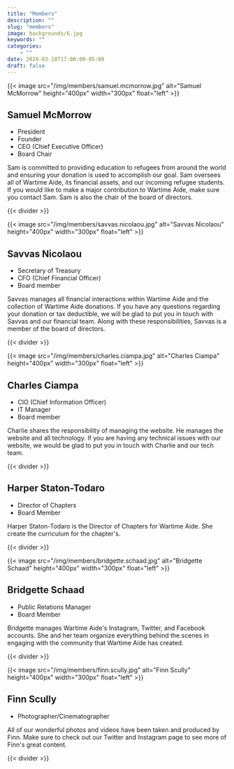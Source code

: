 ```yaml
---
title: "Members"
description: ""
slug: "members"
image: backgrounds/6.jpg
keywords: ""
categories: 
    - ""
date: 2020-03-18T17:00:00-05:00
draft: false
---
```


{{< image src="/img/members/samuel.mcmorrow.jpg" alt="Samuel McMorrow" height="400px" width="300px" float="left" >}}
## Samuel McMorrow
- President
- Founder
- CEO (Chief Executive Officer)
- Board Chair

Sam is committed to providing education to refugees from around the world and ensuring your donation is used to accomplish our goal. Sam oversees all of Wartime Aide, its financial assets, and our incoming refugee students. If you would like to make a major contribution to Wartime Aide, make sure you contact Sam. Sam is also the chair of the board of directors.

{{< divider >}}

{{< image src="/img/members/savvas.nicolaou.jpg" alt="Savvas Nicolaou" height="400px" width="300px" float="left" >}}
## Savvas Nicolaou
- Secretary of Treasury
- CFO (Chief Financial Officer)
- Board member

Savvas manages all financial interactions within Wartime Aide and the collection of Wartime Aide donations. If you have any questions regarding your donation or tax deductible, we will be glad to put you in touch with Savvas and our financial team. Along with these responsibilities, Savvas is a member of the board of directors. 

{{< divider >}}

{{< image src="/img/members/charles.ciampa.jpg" alt="Charles Ciampa" height="400px" width="300px" float="left" >}}
## Charles Ciampa
- CIO (Chief Information Officer)
- IT Manager
- Board member

Charlie shares the responsibility of managing the website. He manages the website and all technology. If you are having any technical issues with our website, we would be glad to put you in touch with Charlie and our tech team.

{{< divider >}}

## Harper Staton-Todaro
- Director of Chapters
- Board Member

Harper Staton-Todaro is the Director of Chapters for Wartime Aide. She create the curriculum for the chapter's.

{{< divider >}}

{{< image src="/img/members/bridgette.schaad.jpg" alt="Bridgette Schaad" height="400px" width="300px" float="left" >}}
## Bridgette Schaad
- Public Relations Manager
- Board Member

Bridgette manages Wartime Aide's Instagram, Twitter, and Facebook accounts. She and her team organize everything behind the scenes in engaging with the community that Wartime Aide has created.

{{< divider >}}

{{< image src="/img/members/finn.scully.jpg" alt="Finn Scully" height="400px" width="300px" float="left" >}}
## Finn Scully
- Photographer/Cinematographer

All of our wonderful photos and videos have been taken and produced by Finn. Make sure to check out our Twitter and Instagram page to see more of Finn's great content. 

{{< divider >}}